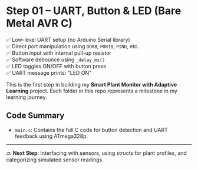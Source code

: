 # Step 01 – UART, Button & LED (Bare Metal AVR C)

✅ Low-level UART setup (no Arduino Serial library)  
✅ Direct port manipulation using `DDRB`, `PORTB`, `PIND`, etc.  
✅ Button input with internal pull-up resistor  
✅ Software debounce using `_delay_ms()`  
✅ LED toggles ON/OFF with button press  
✅ UART message prints: "LED ON"

This is the first step in building my **Smart Plant Monitor with Adaptive Learning** project. Each folder in this repo represents a milestone in my learning journey.

## Code Summary

- `main.c`: Contains the full C code for button detection and UART feedback using ATmega328p.

---

🔜 **Next Step**: Interfacing with sensors, using structs for plant profiles, and categorizing simulated sensor readings.


